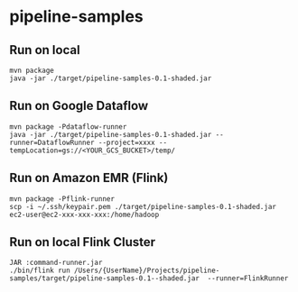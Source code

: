 # pipeline-samples


## Run on local

```
mvn package
java -jar ./target/pipeline-samples-0.1-shaded.jar
```

## Run on Google Dataflow
```
mvn package -Pdataflow-runner
java -jar ./target/pipeline-samples-0.1-shaded.jar --runner=DataflowRunner --project=xxxx --tempLocation=gs://<YOUR_GCS_BUCKET>/temp/
```

## Run on Amazon EMR (Flink)
```
mvn package -Pflink-runner
scp -i ~/.ssh/keypair.pem ./target/pipeline-samples-0.1-shaded.jar ec2-user@ec2-xxx-xxx-xxx:/home/hadoop
```

## Run on local Flink Cluster
```
JAR :command-runner.jar
./bin/flink run /Users/{UserName}/Projects/pipeline-samples/target/pipeline-samples-0.1--shaded.jar  --runner=FlinkRunner
```
